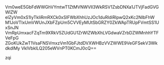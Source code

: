 Vm0weE5GbFdWWGhVYmtwT1ZtMVNWVll3WkRSV1ZsbDNXa1JTVjFadGVGWlZW
elZyVm0xS1IyTkliRmRXCk0xSlFWbXhhUzJOc1duRldiRlpwQ2xKc2NIbFhW
M1JoVTIxUmVWUnJXbFZpUm5CVVEyMUtSbGRZY0ZkWApTRUpFVmtSS1UxSnJN
VmRpUmxacFZqTm9XRkV5ZUdGU1ZrWlZWbXhLVGdwaVZrbDZWMnhhYTFVeFpG
ZGoKUkZwT1VsaFNSVmxzVm1GbFJtdDVXWHBzVVZWWE9VeGFSekV3WkdkdlMy
VklVbklLQ205eWVnPT0KCmJ0cQ==

zqi